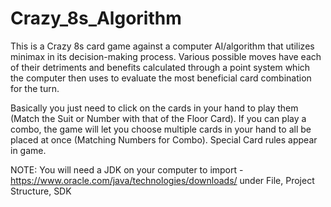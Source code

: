 # Crazy_8s_Algorithm
This is a Crazy 8s card game against a computer AI/algorithm that utilizes minimax in its decision-making process. Various possible moves have each of their detriments and benefits calculated through a point system which the computer then uses to evaluate the most beneficial card combination for the turn.

Basically you just need to click on the cards in your hand to play them (Match the Suit or Number with that of the Floor Card).
If you can play a combo, the game will let you choose multiple cards in your hand to all be placed at once (Matching Numbers for Combo).
Special Card rules appear in game.

NOTE: You will need a JDK on your computer to import - https://www.oracle.com/java/technologies/downloads/ under File, Project Structure, SDK
